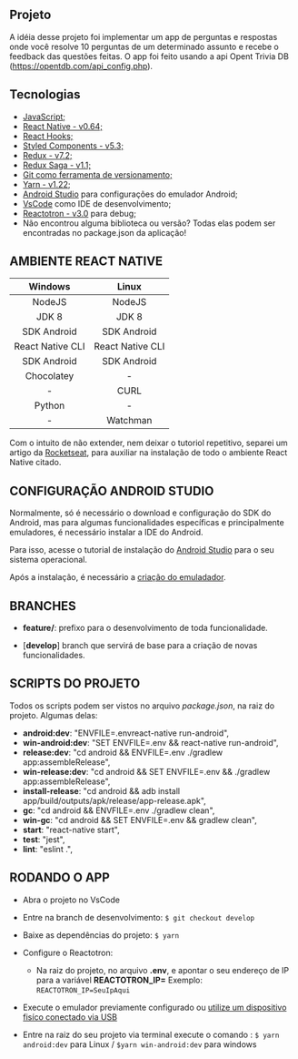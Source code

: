 ## Projeto
A idéia desse projeto foi implementar um app de perguntas e respostas onde você resolve 10 perguntas de um determinado assunto e recebe o feedback das questões feitas. O app foi feito usando a api Opent Trivia DB (https://opentdb.com/api_config.php).
## Tecnologias
- [JavaScript;](https://developer.mozilla.org/pt-BR/docs/Web/JavaScript)
- [React Native - v0.64;](https://reactnative.dev/)
- [React Hooks;](https://pt-br.reactjs.org/docs/hooks-intro.html)
- [Styled Components - v5.3;](https://styled-components.com/)
- [Redux - v7.2;](https://redux.js.org/)
- [Redux Saga - v1.1;](https://redux-saga.js.org/)
- [Git como ferramenta de versionamento;](https://git-scm.com/doc)
- [Yarn - v1.22;](https://classic.yarnpkg.com/en/docs/)
- [Android Studio](https://git-scm.com/doc) para configurações do emulador Android;
- [VsCode](https://code.visualstudio.com/) como IDE de desenvolvimento;
- [Reactotron - v3.0](https://github.com/infinitered/reactotron) para debug;
- Não encontrou alguma biblioteca ou versão? Todas elas podem ser encontradas no package.json da aplicação!

## AMBIENTE REACT NATIVE

|     Windows      |      Linux       |
| :--------------: | :--------------: |
|      NodeJS      |      NodeJS      |
|      JDK 8       |      JDK 8       |
|   SDK Android    |   SDK Android    |
| React Native CLI | React Native CLI |
|   SDK Android    |   SDK Android    |
|    Chocolatey    |        -         |
|        -         |       CURL       |
|      Python      |        -         |
|        -         |     Watchman     |

Com o intuito de não extender, nem deixar o tutoriol repetitivo, separei um artigo da [Rocketseat](https://rocketseat.com.br/), para auxiliar na instalação de todo o ambiente React Native citado.

## CONFIGURAÇÃO ANDROID STUDIO

Normalmente, só é necessário o download e configuração do SDK do Android, mas para algumas funcionalidades específicas e principalmente emuladores, é necessário instalar a IDE do Android.

Para isso, acesse o tutorial de instalação do [Android Studio](https://developer.android.com/studio) para o seu sistema operacional.

Após a instalação, é necessário a [criação do emuladador](https://developer.android.com/studio/run/managing-avds?hl=pt-br&authuser=1).

## BRANCHES

- **feature/**: prefixo para o desenvolvimento de toda funcionalidade.

- [**develop**] branch que servirá de base para a criação de novas funcionalidades.

## SCRIPTS DO PROJETO

Todos os scripts podem ser vistos no arquivo _package.json_, na raiz do projeto.
Algumas delas:

- **android:dev**: "ENVFILE=.envreact-native run-android",
- **win-android:dev**: "SET ENVFILE=.env && react-native run-android",
- **release:dev**: "cd android && ENVFILE=.env ./gradlew app:assembleRelease",
- **win-release:dev**: "cd android && SET ENVFILE=.env && ./gradlew app:assembleRelease",
- **install-release**: "cd android && adb install app/build/outputs/apk/release/app-release.apk",
- **gc**: "cd android && ENVFILE=.env ./gradlew clean",
- **win-gc**: "cd android && SET ENVFILE=.env && gradlew clean",
- **start**: "react-native start",
- **test**: "jest",
- **lint**: "eslint .",


## RODANDO O APP
- Abra o projeto no VsCode

- Entre na branch de desenvolvimento:
  `$ git checkout develop`

- Baixe as dependências do projeto:
  `$ yarn`

- Configure o Reactotron:
  - Na raiz do projeto, no arquivo **.env**, e apontar o seu endereço de IP para a variável **REACTOTRON_IP=**
    Exemplo: `REACTOTRON_IP=SeuIpAqui`

- Execute o emulador previamente configurado ou [utilize um dispositivo fisíco conectado via USB](https://react-native.rocketseat.dev/usb/android)

- Entre na raiz do seu projeto via terminal execute o comando :
  `$ yarn android:dev` para Linux / `$yarn win-android:dev` para windows
